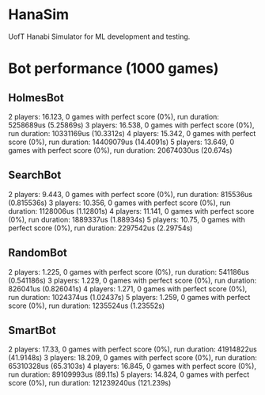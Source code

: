 # HanaSim
UofT Hanabi Simulator for ML development and testing.

# Bot performance (1000 games)
## HolmesBot
2 players: 16.123, 0 games with perfect score (0%), run duration: 5258689us (5.25869s)
3 players: 16.538, 0 games with perfect score (0%), run duration: 10331169us (10.3312s)
4 players: 15.342, 0 games with perfect score (0%), run duration: 14409079us (14.4091s)
5 players: 13.649, 0 games with perfect score (0%), run duration: 20674030us (20.674s)
## SearchBot
2 players: 9.443, 0 games with perfect score (0%), run duration: 815536us (0.815536s)
3 players: 10.356, 0 games with perfect score (0%), run duration: 1128006us (1.12801s)
4 players: 11.141, 0 games with perfect score (0%), run duration: 1889337us (1.88934s)
5 players: 10.75, 0 games with perfect score (0%), run duration: 2297542us (2.29754s)
## RandomBot
2 players: 1.225, 0 games with perfect score (0%), run duration: 541186us (0.541186s)
3 players: 1.229, 0 games with perfect score (0%), run duration: 826041us (0.826041s)
4 players: 1.271, 0 games with perfect score (0%), run duration: 1024374us (1.02437s)
5 players: 1.259, 0 games with perfect score (0%), run duration: 1235524us (1.23552s)
## SmartBot
2 players: 17.33, 0 games with perfect score (0%), run duration: 41914822us (41.9148s)
3 players: 18.209, 0 games with perfect score (0%), run duration: 65310328us (65.3103s)
4 players: 16.845, 0 games with perfect score (0%), run duration: 89109993us (89.11s)
5 players: 14.824, 0 games with perfect score (0%), run duration: 121239240us (121.239s)
